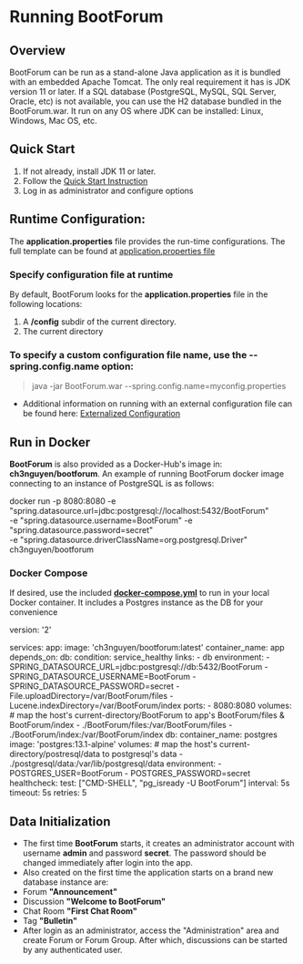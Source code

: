# Running BootForum

## Overview
BootForum can be run as a stand-alone Java application as it is bundled with an embedded Apache Tomcat. The only real requirement it has is JDK version 11 or later. If a SQL database (PostgreSQL, MySQL, SQL Server, Oracle, etc) is not available, you can use the H2 database bundled in the BootForum.war. It run on any OS where JDK can be installed: Linux, Windows, Mac OS, etc.

## Quick Start

1. If not already, install JDK 11 or later.
2. Follow the [Quick Start Instruction](QuickStart.md)
3. Log in as administrator and configure options

## Runtime Configuration:
The **application.properties** file provides the run-time configurations. The full template can be found at [application.properties file](./src/main/resources/application.properties)
### Specify configuration file at runtime
By default, BootForum looks for the **application.properties** file in the following locations:
1. A **/config** subdir of the current directory.
2. The current directory
### To specify a custom configuration file name, use the **--spring.config.name** option:
> java -jar BootForum.war --spring.config.name=myconfig.properties
* Additional information on running with an external configuration file can be found here:
[Externalized Configuration](https://docs.spring.io/spring-boot/docs/2.2.0.RELEASE/reference/html/spring-boot-features.html#boot-features-external-config-application-property-files "Externalized Configuration")

## Run in Docker
**BootForum** is also provided as a Docker-Hub's image in: **ch3nguyen/bootforum**. An example of running BootForum docker image connecting to an instance of PostgreSQL is as follows:

docker run -p 8080:8080 -e "spring.datasource.url=jdbc:postgresql://localhost:5432/BootForum"  
 -e "spring.datasource.username=BootForum" -e  "spring.datasource.password=secret"  
 -e "spring.datasource.driverClassName=org.postgresql.Driver" ch3nguyen/bootforum


### Docker Compose
If desired, use the included **[docker-compose.yml](./docker-compose.yml)** to run in your local Docker container. It includes a Postgres instance as the DB for your convenience  

version: '2'

services:
 app:
   image: 'ch3nguyen/bootforum:latest'
   container_name: app
   depends_on:
     db:
       condition: service_healthy
   links:
     - db
   environment:
     - SPRING_DATASOURCE_URL=jdbc:postgresql://db:5432/BootForum
     - SPRING_DATASOURCE_USERNAME=BootForum
     - SPRING_DATASOURCE_PASSWORD=secret
     - File.uploadDirectory=/var/BootForum/files
     - Lucene.indexDirectory=/var/BootForum/index
   ports:
     - 8080:8080
   volumes:
     # map the host's current-directory/BootForum to app's BootForum/files & BootForum/index
     - ./BootForum/files:/var/BootForum/files
     - ./BootForum/index:/var/BootForum/index
 db:
   container_name: postgres
   image: 'postgres:13.1-alpine'
   volumes:
     # map the host's current-directory/postresql/data to postgresql's data
     - ./postgresql/data:/var/lib/postgresql/data
   environment:
     - POSTGRES_USER=BootForum
     - POSTGRES_PASSWORD=secret
   healthcheck:
     test: ["CMD-SHELL", "pg_isready -U BootForum"]
     interval: 5s
     timeout: 5s
     retries: 5

## Data Initialization
* The first time **BootForum** starts, it creates an administrator account with username **admin** and password **secret**. The password should be changed immediately after login into the app.
* Also created on the first time the application starts on a brand new database instance are:
* Forum **"Announcement"**  
* Discussion **"Welcome to BootForum"**
* Chat Room **"First Chat Room"**
* Tag **"Bulletin"**
* After login as an administrator, access the "Administration" area and create Forum or Forum Group. After which, discussions can be started by any authenticated user.
